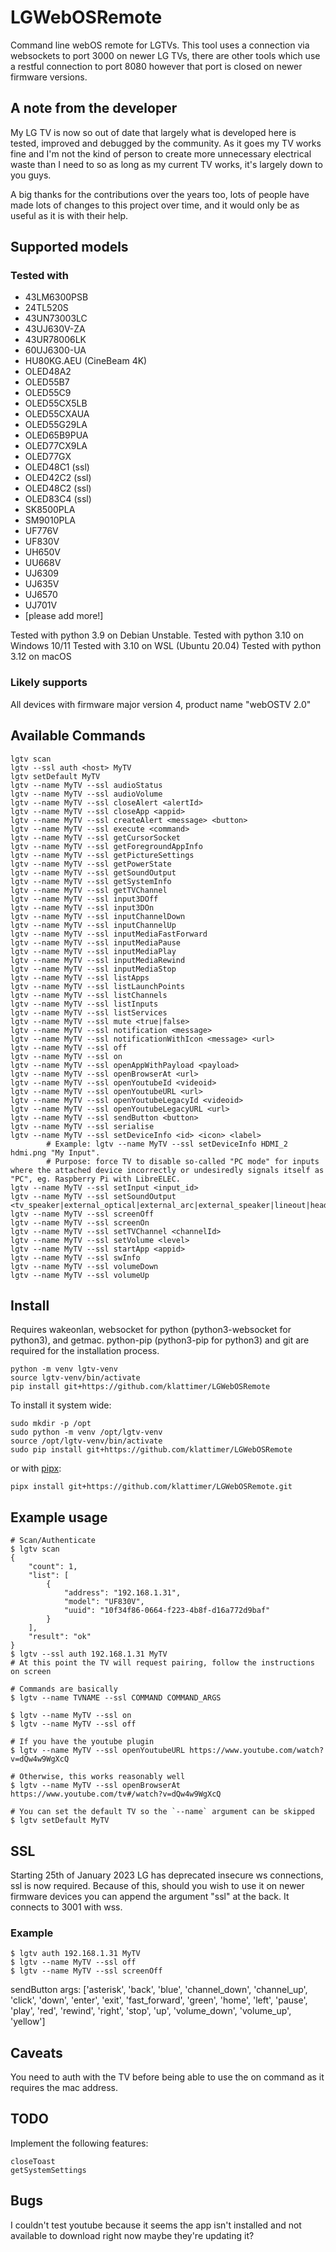 # LGWebOSRemote
Command line webOS remote for LGTVs. This tool uses a connection via websockets to port 3000 on newer LG TVs, there are other tools which use a restful connection to port 8080 however that port is closed on newer firmware versions.

## A note from the developer

My LG TV is now so out of date that largely what is developed here is tested, improved and debugged by the community. As it goes my TV works fine and I'm not the kind of person to create more unnecessary electrical waste than I need to so as long as my current TV works, it's largely down to you guys.

A big thanks for the contributions over the years too, lots of people have made lots of changes to this project over time, and it would only be as useful as it is with their help.


## Supported models

### Tested with

  * 43LM6300PSB
  * 24TL520S
  * 43UN73003LC
  * 43UJ630V-ZA
  * 43UR78006LK
  * 60UJ6300-UA
  * HU80KG.AEU (CineBeam 4K)
  * OLED48A2
  * OLED55B7
  * OLED55C9
  * OLED55CX5LB
  * OLED55CXAUA
  * OLED55G29LA
  * OLED65B9PUA
  * OLED77CX9LA
  * OLED77GX
  * OLED48C1 (ssl)
  * OLED42C2 (ssl)
  * OLED48C2 (ssl)
  * OLED83C4 (ssl)
  * SK8500PLA
  * SM9010PLA
  * UF776V
  * UF830V
  * UH650V
  * UU668V
  * UJ6309
  * UJ635V
  * UJ6570
  * UJ701V
  * [please add more!]

Tested with python 3.9 on Debian Unstable.
Tested with python 3.10 on Windows 10/11
Tested with 3.10 on WSL (Ubuntu 20.04)
Tested with python 3.12 on macOS

### Likely supports

All devices with firmware major version 4, product name "webOSTV 2.0"

## Available Commands
	lgtv scan
	lgtv --ssl auth <host> MyTV
	lgtv setDefault MyTV
	lgtv --name MyTV --ssl audioStatus
	lgtv --name MyTV --ssl audioVolume
	lgtv --name MyTV --ssl closeAlert <alertId>
	lgtv --name MyTV --ssl closeApp <appid>
	lgtv --name MyTV --ssl createAlert <message> <button>
	lgtv --name MyTV --ssl execute <command>
	lgtv --name MyTV --ssl getCursorSocket
	lgtv --name MyTV --ssl getForegroundAppInfo
	lgtv --name MyTV --ssl getPictureSettings
	lgtv --name MyTV --ssl getPowerState
	lgtv --name MyTV --ssl getSoundOutput
	lgtv --name MyTV --ssl getSystemInfo
	lgtv --name MyTV --ssl getTVChannel
	lgtv --name MyTV --ssl input3DOff
	lgtv --name MyTV --ssl input3DOn
	lgtv --name MyTV --ssl inputChannelDown
	lgtv --name MyTV --ssl inputChannelUp
	lgtv --name MyTV --ssl inputMediaFastForward
	lgtv --name MyTV --ssl inputMediaPause
	lgtv --name MyTV --ssl inputMediaPlay
	lgtv --name MyTV --ssl inputMediaRewind
	lgtv --name MyTV --ssl inputMediaStop
	lgtv --name MyTV --ssl listApps
	lgtv --name MyTV --ssl listLaunchPoints
	lgtv --name MyTV --ssl listChannels
	lgtv --name MyTV --ssl listInputs
	lgtv --name MyTV --ssl listServices
	lgtv --name MyTV --ssl mute <true|false>
	lgtv --name MyTV --ssl notification <message>
	lgtv --name MyTV --ssl notificationWithIcon <message> <url>
	lgtv --name MyTV --ssl off
	lgtv --name MyTV --ssl on
	lgtv --name MyTV --ssl openAppWithPayload <payload>
	lgtv --name MyTV --ssl openBrowserAt <url>
	lgtv --name MyTV --ssl openYoutubeId <videoid>
	lgtv --name MyTV --ssl openYoutubeURL <url>
	lgtv --name MyTV --ssl openYoutubeLegacyId <videoid>
	lgtv --name MyTV --ssl openYoutubeLegacyURL <url>
	lgtv --name MyTV --ssl sendButton <button>
	lgtv --name MyTV --ssl serialise
	lgtv --name MyTV --ssl setDeviceInfo <id> <icon> <label>
            # Example: lgtv --name MyTV --ssl setDeviceInfo HDMI_2 hdmi.png "My Input".
            # Purpose: force TV to disable so-called "PC mode" for inputs where the attached device incorrectly or undesiredly signals itself as "PC", eg. Raspberry Pi with LibreELEC.
	lgtv --name MyTV --ssl setInput <input_id>
	lgtv --name MyTV --ssl setSoundOutput <tv_speaker|external_optical|external_arc|external_speaker|lineout|headphone|tv_external_speaker|tv_speaker_headphone|bt_soundbar>
	lgtv --name MyTV --ssl screenOff
	lgtv --name MyTV --ssl screenOn
	lgtv --name MyTV --ssl setTVChannel <channelId>
	lgtv --name MyTV --ssl setVolume <level>
	lgtv --name MyTV --ssl startApp <appid>
	lgtv --name MyTV --ssl swInfo
	lgtv --name MyTV --ssl volumeDown
	lgtv --name MyTV --ssl volumeUp

## Install

Requires wakeonlan, websocket for python (python3-websocket for python3), and getmac.
python-pip (python3-pip for python3) and git are required for the installation process.

    python -m venv lgtv-venv
    source lgtv-venv/bin/activate
    pip install git+https://github.com/klattimer/LGWebOSRemote

To install it system wide:

	sudo mkdir -p /opt
	sudo python -m venv /opt/lgtv-venv
	source /opt/lgtv-venv/bin/activate
	sudo pip install git+https://github.com/klattimer/LGWebOSRemote

or with [pipx](https://pipx.pypa.io/stable/):

	pipx install git+https://github.com/klattimer/LGWebOSRemote.git

## Example usage
    # Scan/Authenticate
    $ lgtv scan
    {
        "count": 1,
        "list": [
            {
                "address": "192.168.1.31",
                "model": "UF830V",
                "uuid": "10f34f86-0664-f223-4b8f-d16a772d9baf"
            }
        ],
        "result": "ok"
    }
    $ lgtv --ssl auth 192.168.1.31 MyTV
    # At this point the TV will request pairing, follow the instructions on screen

    # Commands are basically
    $ lgtv --name TVNAME --ssl COMMAND COMMAND_ARGS

    $ lgtv --name MyTV --ssl on
    $ lgtv --name MyTV --ssl off

    # If you have the youtube plugin
    $ lgtv --name MyTV --ssl openYoutubeURL https://www.youtube.com/watch?v=dQw4w9WgXcQ

    # Otherwise, this works reasonably well
    $ lgtv --name MyTV --ssl openBrowserAt https://www.youtube.com/tv#/watch?v=dQw4w9WgXcQ

    # You can set the default TV so the `--name` argument can be skipped
    $ lgtv setDefault MyTV

## SSL

Starting 25th of January 2023 LG has deprecated insecure ws connections, ssl is now required. Because of this, should you wish to use it on newer firmware devices you can append the argument "ssl" at the back. It connects to 3001 with wss. 

### Example
```
$ lgtv auth 192.168.1.31 MyTV
$ lgtv --name MyTV --ssl off
$ lgtv --name MyTV --ssl screenOff
```

sendButton args:
['asterisk', 'back', 'blue', 'channel_down', 'channel_up', 'click', 'down', 'enter', 'exit', 'fast_forward', 'green', 'home', 'left', 'pause', 'play', 'red', 'rewind', 'right', 'stop', 'up', 'volume_down', 'volume_up', 'yellow']


## Caveats

You need to auth with the TV before being able to use the on command as it requires the mac address.

## TODO

Implement the following features:

	closeToast
	getSystemSettings

## Bugs

I couldn't test youtube because it seems the app isn't installed and not available to download right now
maybe they're updating it?
